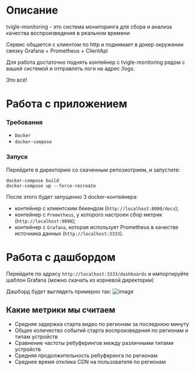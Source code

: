 # Описание 
tvigle-monitoring - это система мониторинга для сбора и анализа качества воспроизведения в реальном времени

Сервис общается с клиентом по http и поднимает в докер окружении связку Grafana + Prometheus + ClientApi

Для работа достаточно поднять контейнер с tvigle-monitoring рядом с вашей системой и отправлять логи на адрес /logs. 

Это всё!

# Работа с приложением
### Требования
- `Docker`
- `docker-compose`

### Запуск
Перейдите в директорию со скаченным репозиотрием, и запустите:
```commandline
docker-compose build
docker-compose up --force-recreate
```
После этого будет запущенно 3 docker-контейнера:
- контейнер с клиентским бекендом (`http://localhost:8000/docs`);
- контейнер с `Premetheus`, у которого настроен сбор метрик (`http://localhost:9090`);
- контейнер с `Grafana`, которая использует Prometheus в качестве источника данных (`http://localhost:3333`).

# Работа с дашбордом
Перейдите по адресу `http://localhost:3333/dashboards` и импортируйте шаблон Grafana (можно скачать из корневой директории)

Дашборд будет выглядеть примерно так:
![image](https://github.com/user-attachments/assets/ab93b8d1-eb24-46a0-9254-6749b0b9fee0)

## Какие метрики мы считаем
- Средняя задержка старта видео по регионам за последнюю минуту
- Общее количество событий старта воспроизведения по регионам и типам устройств
- Сравнение частоты ребуферингов между различными типами устройств
- Средняя продолжительность ребуферинга по регионам
- Среднее время отклика CDN на пользователя по регионам
